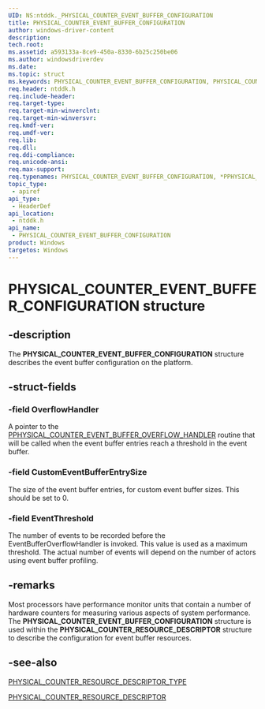 ```yaml
---
UID: NS:ntddk._PHYSICAL_COUNTER_EVENT_BUFFER_CONFIGURATION
title: PHYSICAL_COUNTER_EVENT_BUFFER_CONFIGURATION
author: windows-driver-content
description:
tech.root:
ms.assetid: a593133a-8ce9-450a-8330-6b25c250be06
ms.author: windowsdriverdev
ms.date:
ms.topic: struct
ms.keywords: PHYSICAL_COUNTER_EVENT_BUFFER_CONFIGURATION, PHYSICAL_COUNTER_EVENT_BUFFER_CONFIGURATION, *PPHYSICAL_COUNTER_EVENT_BUFFER_CONFIGURATION,
req.header: ntddk.h
req.include-header:
req.target-type:
req.target-min-winverclnt:
req.target-min-winversvr:
req.kmdf-ver:
req.umdf-ver:
req.lib:
req.dll:
req.ddi-compliance:
req.unicode-ansi:
req.max-support:
req.typenames: PHYSICAL_COUNTER_EVENT_BUFFER_CONFIGURATION, *PPHYSICAL_COUNTER_EVENT_BUFFER_CONFIGURATION
topic_type:
 - apiref
api_type:
 - HeaderDef
api_location:
 - ntddk.h
api_name:
 - PHYSICAL_COUNTER_EVENT_BUFFER_CONFIGURATION
product: Windows
targetos: Windows
---
```


# PHYSICAL_COUNTER_EVENT_BUFFER_CONFIGURATION structure

## -description

The <b>PHYSICAL_COUNTER_EVENT_BUFFER_CONFIGURATION</b> structure describes the event buffer configuration on the platform.

## -struct-fields

### -field OverflowHandler

A pointer to the <a href="..\ntddk\nc-ntddk-pphysical_counter_event_buffer_overflow_handler.md">PPHYSICAL_COUNTER_EVENT_BUFFER_OVERFLOW_HANDLER</a> routine that will be called when the event buffer entries reach a threshold in the event buffer.


### -field CustomEventBufferEntrySize

The size of the event buffer entries, for custom event buffer sizes. This should be set to 0.


### -field EventThreshold

The number of events to be recorded before the EventBufferOverflowHandler is invoked. This value is used as a maximum threshold. The actual number of events will depend on the number of actors using event buffer profiling.

## -remarks

Most processors have performance monitor units that contain a number of hardware counters for measuring various aspects of system performance. The <b>PHYSICAL_COUNTER_EVENT_BUFFER_CONFIGURATION</b> structure is used within the <b>PHYSICAL_COUNTER_RESOURCE_DESCRIPTOR</b> structure to describe the configuration for event buffer resources.

## -see-also

<a href="https://msdn.microsoft.com/library/windows/hardware/ff558797">PHYSICAL_COUNTER_RESOURCE_DESCRIPTOR_TYPE</a>

<a href="https://msdn.microsoft.com/library/windows/hardware/ff558796">PHYSICAL_COUNTER_RESOURCE_DESCRIPTOR</a>